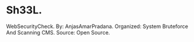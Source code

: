 # Sh33L.
WebSecurityCheck.
By: AnjasAmarPradana.
Organized: System Bruteforce And Scanning CMS.
Source: Open Source.
